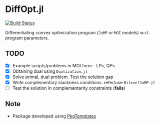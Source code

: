 # DiffOpt.jl
[![Build Status](https://travis-ci.org/AKS1996/DiffOpt.jl.svg?branch=master)](https://travis-ci.org/AKS1996/DiffOpt.jl) 


Differentiating convex optimization program (`JuMP` or `MOI` models) w.r.t. program parameters.


## TODO
- [x] Example scripts/problems in MOI form - LPs, QPs
- [x] Obtaining dual using `Dualization.jl`
- [x] Solve primal, dual problem. Test the solution gap
- [x] Write complementary slackness conditions. refer/use `BilevelJuMP.jl`
- [ ] Test the solution in complementarity constraints (**fails**)

## Note
- Package developed using [PkgTemplates](https://github.com/invenia/PkgTemplates.jl)
